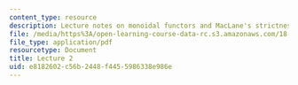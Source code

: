 ```yaml
---
content_type: resource
description: Lecture notes on monoidal functors and MacLane's strictness theorem.
file: /media/https%3A/open-learning-course-data-rc.s3.amazonaws.com/18-769-topics-in-lie-theory-tensor-categories-spring-2009/e8182602c56b2448f4455986338e986e_MIT18_769S09_lec02.pdf
file_type: application/pdf
resourcetype: Document
title: Lecture 2
uid: e8182602-c56b-2448-f445-5986338e986e
---
```

